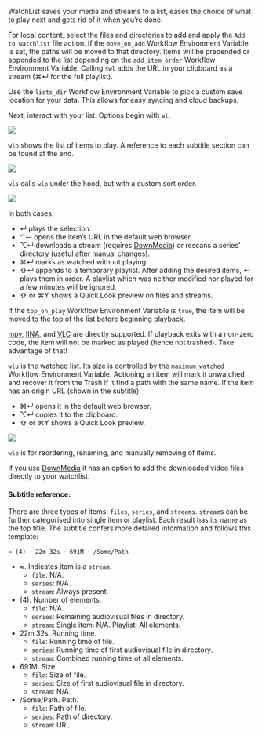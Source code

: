 WatchList saves your media and streams to a list, eases the choice of what to play next and gets rid of it when you’re done.

For local content, select the files and directories to add and apply the `Add to watchlist` file action. If the `move_on_add` Workflow Environment Variable is set, the paths will be moved to that directory. Items will be prepended or appended to the list depending on the `add_item_order` Workflow Environment Variable. Calling `swl` adds the URL in your clipboard as a stream (⌘↵ for the full playlist).

Use the `lists_dir` Workflow Environment Variable to pick a custom save location for your data. This allows for easy syncing and cloud backups.

Next, interact with your list. Options begin with `wl`.

![](https://i.imgur.com/vtwvvxI.png)

`wlp` shows the list of items to play. A reference to each subtitle section can be found at the end.

![](https://i.imgur.com/CeHpXMh.png)

`wls` calls `wlp` under the hood, but with a custom sort order.

![](https://i.imgur.com/wr8MgEm.png)

In both cases:

* ↵ plays the selection.
* ⌃↵ opens the item’s URL in the default web browser.
* ⌥↵ downloads a stream (requires [DownMedia](https://github.com/vitorgalvao/alfred-workflows/tree/master/DownMedia)) or rescans a series’ directory (useful after manual changes).
* ⌘↵ marks as watched without playing.
* ⇧↵ appends to a temporary playlist. After adding the desired items, ↵ plays them in order. A playlist which was neither modified nor played for a few minutes will be ignored.
* ⇧ or ⌘Y shows a Quick Look preview on files and streams.

If the `top_on_play` Workflow Environment Variable is `true`, the item will be moved to the top of the list before beginning playback.

[mpv](http://mpv.io/), [IINA](https://lhc70000.github.io/iina/), and [VLC](http://www.videolan.org/vlc/index.html) are directly supported. If playback exits with a non-zero code, the item will not be marked as played (hence not trashed). Take advantage of that!

`wlu` is the watched list. Its size is controlled by the `maximum_watched` Workflow Environment Variable. Actioning an item will mark it unwatched and recover it from the Trash if it find a path with the same name. If the item has an origin URL (shown in the subtitle):

* ⌘↵ opens it in the default web browser.
* ⌥↵ copies it to the clipboard.
* ⇧ or ⌘Y shows a Quick Look preview.

![](https://i.imgur.com/srW0zxy.png)

`wle` is for reordering, renaming, and manually removing of items.

If you use [DownMedia](https://github.com/vitorgalvao/alfred-workflows/tree/master/DownMedia) it has an option to add the downloaded video files directly to your watchlist.

#### Subtitle reference:

There are three types of items: `files`, `series`, and `streams`. `stream`s can be further categorised into single item or playlist. Each result has its name as the top title. The subtitle confers more detailed information and follows this template:

```
≈ (4) 𐄁 22m 32s 𐄁 691M 𐄁 /Some/Path
```

* ≈. Indicates item is a `stream`.
    * `file`: N/A.
    * `series`: N/A.
    * `stream`: Always present.
* (4). Number of elements.
    * `file`: N/A.
    * `series`: Remaining audiovisual files in directory.
    * `stream`: Single item: N/A. Playlist: All elements.
* 22m 32s. Running time.
    * `file`: Running time of file.
    * `series`: Running time of first audiovisual file in directory.
    * `stream`: Combined running time of all elements.
* 691M. Size.
    * `file`: Size of file.
    * `series`: Size of first audiovisual file in directory.
    * `stream`: N/A.
* /Some/Path. Path.
    * `file`: Path of file.
    * `series`: Path of directory.
    * `stream`: URL.
